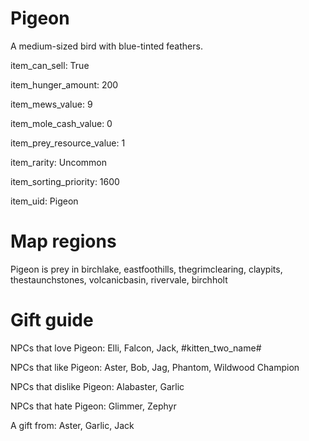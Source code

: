 # Pigeon

A medium-sized bird with blue-tinted feathers.

item_can_sell: True

item_hunger_amount: 200

item_mews_value: 9

item_mole_cash_value: 0

item_prey_resource_value: 1

item_rarity: Uncommon

item_sorting_priority: 1600

item_uid: Pigeon

# Map regions

Pigeon is prey in birchlake, eastfoothills, thegrimclearing, claypits, thestaunchstones, volcanicbasin, rivervale, birchholt

# Gift guide

NPCs that love Pigeon: Elli, Falcon, Jack, #kitten_two_name#

NPCs that like Pigeon: Aster, Bob, Jag, Phantom, Wildwood Champion

NPCs that dislike Pigeon: Alabaster, Garlic

NPCs that hate Pigeon: Glimmer, Zephyr

A gift from: Aster, Garlic, Jack